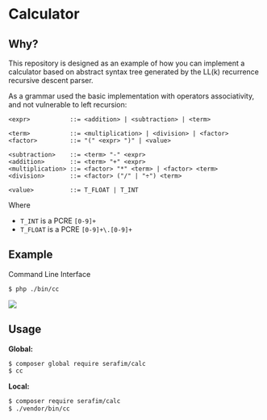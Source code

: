 # Calculator

## Why?

This repository is designed as an example of how you can implement a 
calculator based on abstract syntax tree generated by the LL(k) recurrence 
recursive descent parser.

As a grammar used the basic implementation with operators associativity, and 
not vulnerable to left recursion:

```bnf
<expr>           ::= <addition> | <subtraction> | <term>

<term>           ::= <multiplication> | <division> | <factor>
<factor>         ::= "(" <expr> ")" | <value>

<subtraction>    ::= <term> "-" <expr>
<addition>       ::= <term> "+" <expr>
<multiplication> ::= <factor> "*" <term> | <factor> <term>
<division>       ::= <factor> ("/" | "÷") <term>

<value>          ::= T_FLOAT | T_INT
```

Where 
- `T_INT` is a PCRE `[0-9]+` 
- `T_FLOAT` is a PCRE `[0-9]+\.[0-9]+`

## Example

Command Line Interface

```bash
$ php ./bin/cc
```

![](https://habrastorage.org/webt/mp/d7/ps/mpd7pstl7eda-3ntjsvuz6aho_o.png)

## Usage

**Global:**

```bash
$ composer global require serafim/calc
$ cc
```

**Local:**

```bash
$ composer require serafim/calc
$ ./vendor/bin/cc 
```

